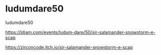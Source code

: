 # ludumdare50
ludumdare50

https://ldjam.com/events/ludum-dare/50/sir-salamander-snowstorm-e-scap

https://zirconcode.itch.io/sir-salamander-snowstorm-e-scap
